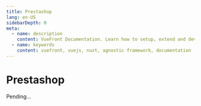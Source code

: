 ```yaml
---
title: Prestashop
lang: en-US
sidebarDepth: 0
meta:
  - name: description
    content: VueFront Documentation. Learn how to setup, extend and develop your fully functional SPA and PWA frontend.
  - name: keywords
    content: vuefront, vuejs, nuxt, agnostic framework, documentation
---
```


# Prestashop

Pending...
